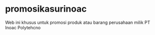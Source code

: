 # promosikasurinoac
Web ini khusus untuk promosi produk atau barang perusahaan milik PT Inoac Polytehcno
